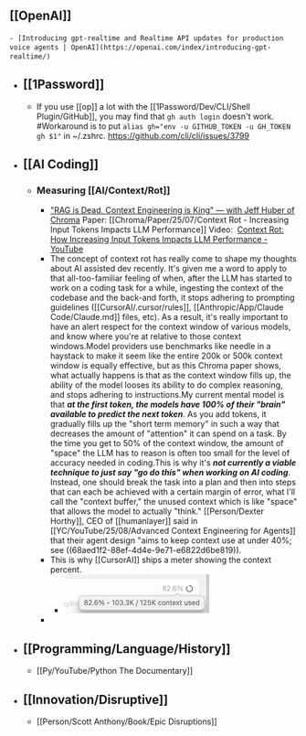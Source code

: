 ## [[OpenAI]]
	- [Introducing gpt-realtime and Realtime API updates for production voice agents | OpenAI](https://openai.com/index/introducing-gpt-realtime/)
- ## [[1Password]]
	- If you use [[op]] a lot with the [[1Password/Dev/CLI/Shell Plugin/GitHub]], you may find that `gh auth login` doesn't work. #Workaround is to put `alias gh="env -u GITHUB_TOKEN -u GH_TOKEN gh $1"` in ~/.zshrc. https://github.com/cli/cli/issues/3799
- ## [[AI Coding]]
	- ### Measuring [[AI/Context/Rot]]
		- ["RAG is Dead, Context Engineering is King" — with Jeff Huber of Chroma](https://www.latent.space/p/chroma)
		  Paper: [[Chroma/Paper/25/07/Context Rot - Increasing Input Tokens Impacts LLM Performance]]
		  Video:  [Context Rot: How Increasing Input Tokens Impacts LLM Performance - YouTube](https://www.youtube.com/watch?v=TUjQuC4ugak)
		- The concept of context rot has really come to shape my thoughts about AI assisted dev recently. It's given me a word to apply to that all-too-familiar feeling of when, after the LLM has started to work on a coding task for a while, ingesting the context of the codebase and the back-and forth, it stops adhering to prompting guidelines ([[CursorAI/.cursor/rules]], [[Anthropic/App/Claude Code/Claude.md]] files, etc). As a result, it's really important to have an alert respect for the context window of various models, and know where you're at relative to those context windows.Model providers use benchmarks like needle in a haystack to make it seem like the entire 200k or 500k context window is equally effective, but as this Chroma paper shows, what actually happens is that as the context window fills up, the ability of the model looses its ability to do complex reasoning, and stops adhering to instructions.My current mental model is that ***at the first token, the models have 100% of their "brain" available to predict the next token***. As you add tokens, it gradually fills up the "short term memory" in such a way that decreases the amount of "attention" it can spend on a task. By the time you get to 50% of the context window, the amount of "space" the LLM has to reason is often too small for the level of accuracy needed in coding.This is why it's ***not currently a viable technique to just say "go do this" when working on AI coding***. Instead, one should break the task into a plan and then into steps that can each be achieved with a certain margin of error, what I'll call the "context buffer," the unused context which is like "space" that allows the model to actually "think." [[Person/Dexter Horthy]], CEO of [[humanlayer]] said in [[YC/YouTube/25/08/Advanced Context Engineering for Agents]] that their agent design "aims to keep context use at under 40%; see ((68aed1f2-88ef-4d4e-9e71-e6822d6be819)).
		- This is why [[CursorAI]] ships a meter showing the context percent.
			- ![image.png](../assets/image_1756473340832_0.png)
		-
- ## [[Programming/Language/History]]
	- [[Py/YouTube/Python The Documentary]]
- ## [[Innovation/Disruptive]]
	- [[Person/Scott Anthony/Book/Epic Disruptions]]